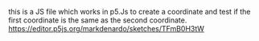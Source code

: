 this is a JS file which works in p5.Js to create a coordinate and test if the first coordinate is the same as the second coordinate.
https://editor.p5js.org/markdenardo/sketches/TFmB0H3tW
